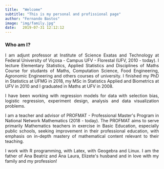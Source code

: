```yaml
---
title:  "Welcome"
subtitle: "This is my personal and profissional page"
author: "Fernando Bastos"
image: "img/family.jpg"
date:   2019-07-31 12:12:12
---
```


### Who am I?

<p style="text-align: justify;">
I am adjunt professor at Institute of Science Exatas and Technology at Federal University of Viçosa - Campus UFV - Florestal (UFV, 2010 - today). I lecture Elementary Statistics, Applied Statistics and Disciplines of Maths Course for studants of Maths, Computation Science, Food Engineering, Agronomic Engineering and others courses of university. I finished my PhD in Statistics at UFMG in 2018, my MSc in Statistics Applied and Biometrics at UFV in 2010 and I graduated in Maths at UFV in 2008.
</p>
<p style="text-align: justify;">
I have been working with regression models for data with selection bias, logistic regression, experiment design, analysis and data visualization problems.
</p>
<p style="text-align: justify;">
I am a teacher and advisor of PROFMAT - Professional Master's Program in National Network Mathematics (2018 - today). The PROFMAT aims to serve primarily Mathematics teachers in exercise in Basic Education, especially public schools, seeking improvement in their professional education, with emphasis on in-depth mastery of mathematical content relevant to their teaching.
</p>
<p style="text-align: justify;">
I work with R programming, with Latex, with Geogebra and Linux. I am the father of Ana Beatriz and Ana Laura, Elizete's husband and in love with my family and my profession!
</p>